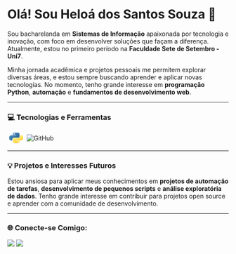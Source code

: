 # Olá! Sou Heloá dos Santos Souza 👋

Sou bacharelanda em **Sistemas de Informação** apaixonada por tecnologia e inovação, com foco em desenvolver soluções que façam a diferença. Atualmente, estou no primeiro período na **Faculdade Sete de Setembro - Uni7**.

Minha jornada acadêmica e projetos pessoais me permitem explorar diversas áreas, e estou sempre buscando aprender e aplicar novas tecnologias. No momento, tenho grande interesse em **programação Python**, **automação** e **fundamentos de desenvolvimento web**.

---

### 💻 Tecnologias e Ferramentas

<img align="center" alt="Python" height="30" width="40" src="https://raw.githubusercontent.com/devicons/devicon/master/icons/python/python-original.svg"> <img align="center" alt="GitHub" height="30" width="40" src="https://cdn.jsdelivr.net/gh/devicons/devicon/icons/github/github-original.svg">


---

### 💡 Projetos e Interesses Futuros

Estou ansiosa para aplicar meus conhecimentos em **projetos de automação de tarefas**, **desenvolvimento de pequenos scripts** e **análise exploratória de dados**. Tenho grande interesse em contribuir para projetos open source e aprender com a comunidade de desenvolvimento.

---

### 🌐 Conecte-se Comigo:

<a href="https://www.linkedin.com/in/helo%C3%A1-souza-320249339/" target="_blank"><img src="https://img.shields.io/badge/-LinkedIn-%230077B5?style=for-the-badge&logo=linkedin&logoColor=white" target="_blank"></a>
<a href="mailto:heloadssouza@gmail.com"><img src="https://img.shields.io/badge/-Gmail-%23333?style=for-the-badge&logo=gmail&logoColor=white" target="_blank"></a>
